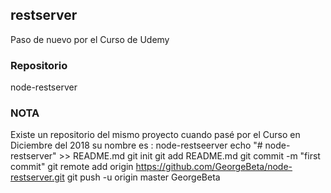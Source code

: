 ##  restserver
Paso de nuevo por el Curso de Udemy

### Repositorio
node-restserver

### NOTA
Existe un repositorio del mismo proyecto cuando pasé por el Curso en Diciembre del 2018
su nombre es : node-restseerver
echo "# node-restserver" >> README.md
git init
git add README.md
git commit -m "first commit"
git remote add origin https://github.com/GeorgeBeta/node-restserver.git
git push -u origin master
GeorgeBeta